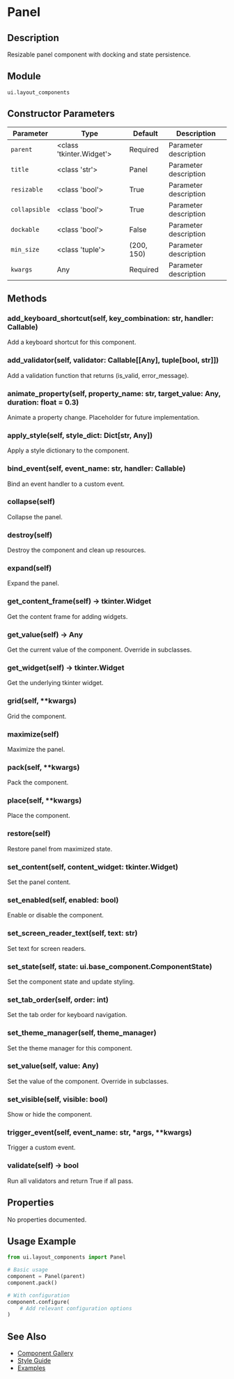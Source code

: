 # Panel

## Description
Resizable panel component with docking and state persistence.

## Module
`ui.layout_components`

## Constructor Parameters
| Parameter | Type | Default | Description |
|-----------|------|---------|-------------|
| `parent` | <class 'tkinter.Widget'> | Required | Parameter description |
| `title` | <class 'str'> | Panel | Parameter description |
| `resizable` | <class 'bool'> | True | Parameter description |
| `collapsible` | <class 'bool'> | True | Parameter description |
| `dockable` | <class 'bool'> | False | Parameter description |
| `min_size` | <class 'tuple'> | (200, 150) | Parameter description |
| `kwargs` | Any | Required | Parameter description |

## Methods
### add_keyboard_shortcut(self, key_combination: str, handler: Callable)
Add a keyboard shortcut for this component.

### add_validator(self, validator: Callable[[Any], tuple[bool, str]])
Add a validation function that returns (is_valid, error_message).

### animate_property(self, property_name: str, target_value: Any, duration: float = 0.3)
Animate a property change. Placeholder for future implementation.

### apply_style(self, style_dict: Dict[str, Any])
Apply a style dictionary to the component.

### bind_event(self, event_name: str, handler: Callable)
Bind an event handler to a custom event.

### collapse(self)
Collapse the panel.

### destroy(self)
Destroy the component and clean up resources.

### expand(self)
Expand the panel.

### get_content_frame(self) -> tkinter.Widget
Get the content frame for adding widgets.

### get_value(self) -> Any
Get the current value of the component. Override in subclasses.

### get_widget(self) -> tkinter.Widget
Get the underlying tkinter widget.

### grid(self, **kwargs)
Grid the component.

### maximize(self)
Maximize the panel.

### pack(self, **kwargs)
Pack the component.

### place(self, **kwargs)
Place the component.

### restore(self)
Restore panel from maximized state.

### set_content(self, content_widget: tkinter.Widget)
Set the panel content.

### set_enabled(self, enabled: bool)
Enable or disable the component.

### set_screen_reader_text(self, text: str)
Set text for screen readers.

### set_state(self, state: ui.base_component.ComponentState)
Set the component state and update styling.

### set_tab_order(self, order: int)
Set the tab order for keyboard navigation.

### set_theme_manager(self, theme_manager)
Set the theme manager for this component.

### set_value(self, value: Any)
Set the value of the component. Override in subclasses.

### set_visible(self, visible: bool)
Show or hide the component.

### trigger_event(self, event_name: str, *args, **kwargs)
Trigger a custom event.

### validate(self) -> bool
Run all validators and return True if all pass.


## Properties
No properties documented.

## Usage Example

```python
from ui.layout_components import Panel

# Basic usage
component = Panel(parent)
component.pack()

# With configuration
component.configure(
    # Add relevant configuration options
)
```

## See Also
- [Component Gallery](../gallery.md)
- [Style Guide](../style-guide/README.md)
- [Examples](../examples/panel.py)
